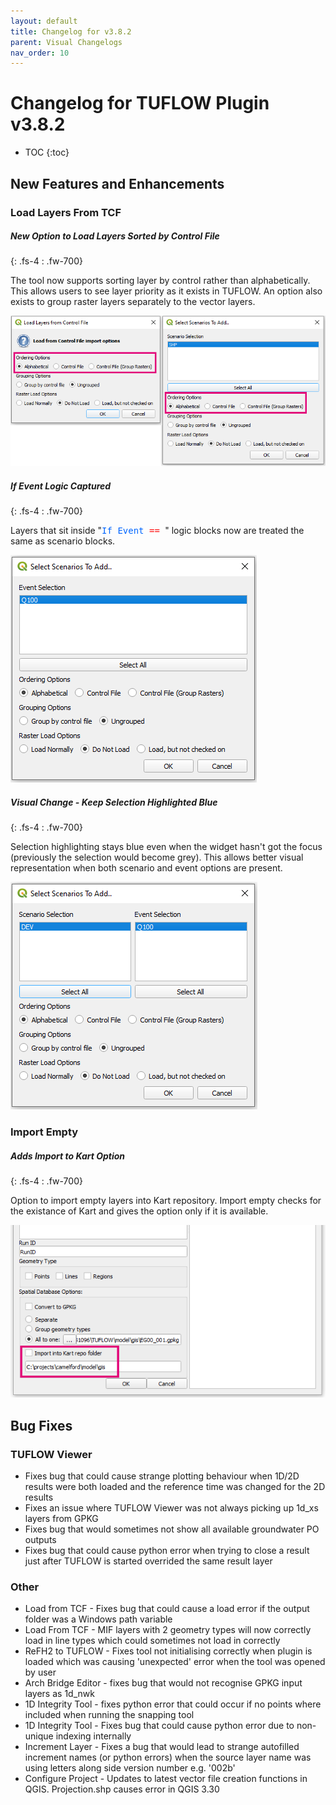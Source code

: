 ```yaml
---
layout: default
title: Changelog for v3.8.2
parent: Visual Changelogs
nav_order: 10
---
```


# Changelog for TUFLOW Plugin v3.8.2

* TOC
{:toc}

<!--
<video style="max-width:640px" controls>
  <source src="assets/test.mp4" type="video/mp4">
</video>
-->

## New Features and Enhancements

### Load Layers From TCF

##### New Option to Load Layers Sorted by Control File
{: .fs-4 : .fw-700}

The tool now supports sorting layer by control rather than alphabetically. This allows users to see layer priority as it exists in TUFLOW. An option also exists to group raster layers separately to the vector layers.

![load_layers_from_tcf_sort_by_cf](assets/load_layers_from_tcf_sort_by_cf.png)

##### If Event Logic Captured
{: .fs-4 : .fw-700}

Layers that sit inside "<tt><span style="color:#0066ff">If Event</span><span style="color:red"> == </span></tt>" logic blocks now are treated the same as scenario blocks.

![load_layers_from_tcf_events](assets/load_layers_from_tcf_events.PNG)

##### Visual Change - Keep Selection Highlighted Blue
{: .fs-4 : .fw-700}

Selection highlighting stays blue even when the widget hasn't got the focus (previously the selection would become grey). This allows better visual representation when both scenario and event options are present.

![load_layers_from_tcf_highlighting](assets/load_layers_from_tcf_highlighting.PNG)

### Import Empty

##### Adds Import to Kart Option
{: .fs-4 : .fw-700}

Option to import empty layers into Kart repository. Import empty checks for the existance of Kart and gives the option only if it is available.

![import_empty_kart](assets/import_empty_kart.png)

## Bug Fixes

### TUFLOW Viewer

* Fixes bug that could cause strange plotting behaviour when 1D/2D results were both loaded and the reference time was changed for the 2D results 
* Fixes an issue where TUFLOW Viewer was not always picking up 1d_xs layers from GPKG
* Fixes bug that would sometimes not show all available groundwater PO outputs
* Fixes bug that could cause python error when trying to close a result just after TUFLOW is started overrided the same result layer

### Other

* Load from TCF - Fixes bug that could cause a load error if the output folder was a Windows path variable
* Load From TCF - MIF layers with 2 geometry types will now correctly load in line types which could sometimes not load in correctly
* ReFH2 to TUFLOW - Fixes tool not initialising correctly when plugin is loaded which was causing 'unexpected' error when the tool was opened by user
* Arch Bridge Editor - fixes bug that would not recognise GPKG input layers as 1d_nwk
* 1D Integrity Tool - fixes python error that could occur if no points where included when running the snapping tool
* 1D Integrity Tool - Fixes bug that could cause python error due to non-unique indexing internally
* Increment Layer - Fixes a bug that would lead to strange autofilled increment names (or python errors) when the source layer name was using letters along side version number e.g. '002b'
* Configure Project - Updates to latest vector file creation functions in QGIS. Projection.shp causes error in QGIS 3.30
